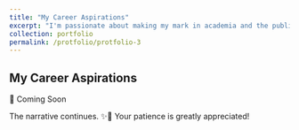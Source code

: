 ```yaml
---
title: "My Career Aspirations"
excerpt: "I'm passionate about making my mark in academia and the public sector. My dream? To be a top expert in my field, churning out research that guides policy and inspires the next wave of public service leaders. Here's a little more about my journey and where I hope to take it." #<br/> <img src='/images/500x300.png'>
collection: portfolio
permalink: /protfolio/protfolio-3
---
```

## **My Career Aspirations**
📅 Coming Soon

The narrative continues. ✨🌟 Your patience is greatly appreciated!